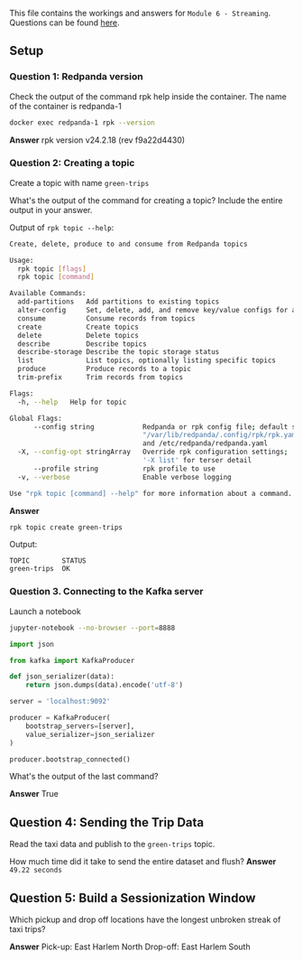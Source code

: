 This file contains the workings and answers for `Module 6 - Streaming`.
Questions can be found [here](https://github.com/DataTalksClub/data-engineering-zoomcamp/blob/main/cohorts/2025/06-streaming/homework.md).

## Setup

### Question 1: Redpanda version
Check the output of the command rpk help inside the container. The name of the container is redpanda-1

```bash
docker exec redpanda-1 rpk --version
```

**Answer**
rpk version v24.2.18 (rev f9a22d4430)

### Question 2: Creating a topic
Create a topic with name `green-trips` 

What's the output of the command for creating a topic? Include the entire output in your answer.

Output of `rpk topic --help`: 
```bash
Create, delete, produce to and consume from Redpanda topics

Usage:
  rpk topic [flags]
  rpk topic [command]

Available Commands:
  add-partitions   Add partitions to existing topics
  alter-config     Set, delete, add, and remove key/value configs for a topic
  consume          Consume records from topics
  create           Create topics
  delete           Delete topics
  describe         Describe topics
  describe-storage Describe the topic storage status
  list             List topics, optionally listing specific topics
  produce          Produce records to a topic
  trim-prefix      Trim records from topics

Flags:
  -h, --help   Help for topic

Global Flags:
      --config string            Redpanda or rpk config file; default search paths are
                                 "/var/lib/redpanda/.config/rpk/rpk.yaml", $PWD/redpanda.yaml,
                                 and /etc/redpanda/redpanda.yaml
  -X, --config-opt stringArray   Override rpk configuration settings; '-X help' for detail or
                                 '-X list' for terser detail
      --profile string           rpk profile to use
  -v, --verbose                  Enable verbose logging

Use "rpk topic [command] --help" for more information about a command.
```

**Answer**
```bash
rpk topic create green-trips
```
Output:
```
TOPIC        STATUS
green-trips  OK
```

### Question 3. Connecting to the Kafka server

Launch a notebook
```bash
jupyter-notebook --no-browser --port=8888
```

```python
import json

from kafka import KafkaProducer

def json_serializer(data):
    return json.dumps(data).encode('utf-8')

server = 'localhost:9092'

producer = KafkaProducer(
    bootstrap_servers=[server],
    value_serializer=json_serializer
)

producer.bootstrap_connected()
```

What's the output
of the last command?

**Answer**
True

## Question 4: Sending the Trip Data
Read the taxi data and publish to the `green-trips` topic.

How much time did it take to send the entire dataset and flush?
**Answer**
`49.22 seconds`

## Question 5: Build a Sessionization Window

Which pickup and drop off locations have the longest unbroken streak of taxi trips?

**Answer**
Pick-up: East Harlem North
Drop-off: East Harlem South
